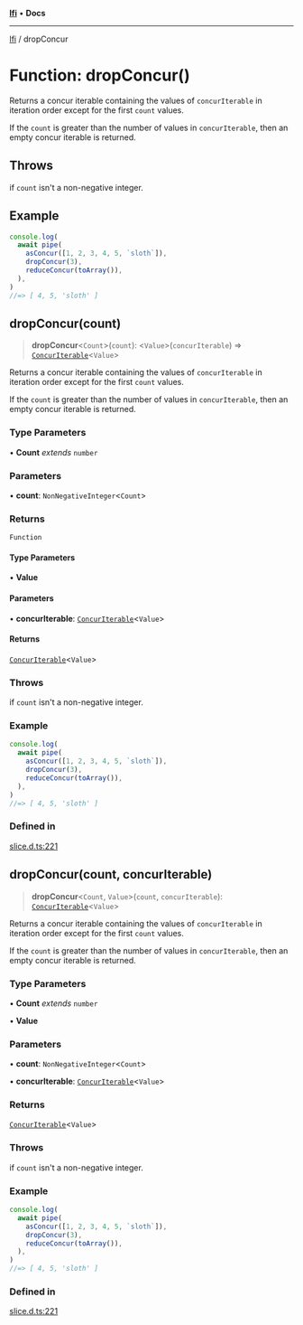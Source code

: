 [**lfi**](../readme.md) • **Docs**

***

[lfi](../globals.md) / dropConcur

# Function: dropConcur()

Returns a concur iterable containing the values of `concurIterable` in
iteration order except for the first `count` values.

If the `count` is greater than the number of values in `concurIterable`, then
an empty concur iterable is returned.

## Throws

if `count` isn't a non-negative integer.

## Example

```js
console.log(
  await pipe(
    asConcur([1, 2, 3, 4, 5, `sloth`]),
    dropConcur(3),
    reduceConcur(toArray()),
  ),
)
//=> [ 4, 5, 'sloth' ]
```

## dropConcur(count)

> **dropConcur**\<`Count`\>(`count`): \<`Value`\>(`concurIterable`) => [`ConcurIterable`](../type-aliases/ConcurIterable.md)\<`Value`\>

Returns a concur iterable containing the values of `concurIterable` in
iteration order except for the first `count` values.

If the `count` is greater than the number of values in `concurIterable`, then
an empty concur iterable is returned.

### Type Parameters

• **Count** *extends* `number`

### Parameters

• **count**: `NonNegativeInteger`\<`Count`\>

### Returns

`Function`

#### Type Parameters

• **Value**

#### Parameters

• **concurIterable**: [`ConcurIterable`](../type-aliases/ConcurIterable.md)\<`Value`\>

#### Returns

[`ConcurIterable`](../type-aliases/ConcurIterable.md)\<`Value`\>

### Throws

if `count` isn't a non-negative integer.

### Example

```js
console.log(
  await pipe(
    asConcur([1, 2, 3, 4, 5, `sloth`]),
    dropConcur(3),
    reduceConcur(toArray()),
  ),
)
//=> [ 4, 5, 'sloth' ]
```

### Defined in

[slice.d.ts:221](https://github.com/TomerAberbach/lfi/blob/d7a0f90dd72245d6efd6bd97c58a78b3f3028f25/src/operations/slice.d.ts#L221)

## dropConcur(count, concurIterable)

> **dropConcur**\<`Count`, `Value`\>(`count`, `concurIterable`): [`ConcurIterable`](../type-aliases/ConcurIterable.md)\<`Value`\>

Returns a concur iterable containing the values of `concurIterable` in
iteration order except for the first `count` values.

If the `count` is greater than the number of values in `concurIterable`, then
an empty concur iterable is returned.

### Type Parameters

• **Count** *extends* `number`

• **Value**

### Parameters

• **count**: `NonNegativeInteger`\<`Count`\>

• **concurIterable**: [`ConcurIterable`](../type-aliases/ConcurIterable.md)\<`Value`\>

### Returns

[`ConcurIterable`](../type-aliases/ConcurIterable.md)\<`Value`\>

### Throws

if `count` isn't a non-negative integer.

### Example

```js
console.log(
  await pipe(
    asConcur([1, 2, 3, 4, 5, `sloth`]),
    dropConcur(3),
    reduceConcur(toArray()),
  ),
)
//=> [ 4, 5, 'sloth' ]
```

### Defined in

[slice.d.ts:221](https://github.com/TomerAberbach/lfi/blob/d7a0f90dd72245d6efd6bd97c58a78b3f3028f25/src/operations/slice.d.ts#L221)
